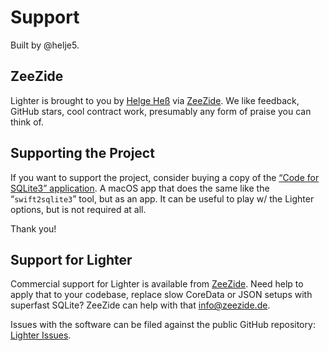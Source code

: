 # Support

Built by @helje5.

## ZeeZide

Lighter is brought to you by
[Helge Heß](https://github.com/helje5/) via [ZeeZide](https://zeezide.de).
We like feedback, GitHub stars, cool contract work, 
presumably any form of praise you can think of.

## Supporting the Project

If you want to support the project, consider buying a copy of the
[“Code for SQLite3” application](https://apps.apple.com/us/app/code-for-sqlite3/id1638111010).
A macOS app that does the same like the “`swift2sqlite3`” tool, but as an app.
It can be useful to play w/ the Lighter options, but is not required at all.

Thank you!

## Support for Lighter

Commercial support for Lighter is available from [ZeeZide](https://zeezide.de).
Need help to apply that to your codebase, replace slow CoreData or JSON setups
with superfast SQLite? ZeeZide can help with that
[info@zeezide.de](mailto:info@zeezide.de).

Issues with the software can be filed against the public GitHub repository:
[Lighter Issues](https://github.com/Lighter-swift/Lighter/issues).
